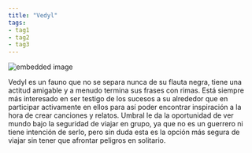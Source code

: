 ```yaml
---
title: "Vedyl"
tags:
- tag1
- tag2
- tag3
---
```


![embedded image](https://assets.legendkeeper.com/040f9c2b-0739-4d12-9847-1c6626b5a8cc.jpg "Attachment")

Vedyl es un fauno que no se separa nunca de su flauta negra, tiene una actitud amigable y a menudo termina sus frases con rimas. Está siempre más interesado en ser testigo de los sucesos a su alrededor que en participar activamente en ellos para así poder encontrar inspiración a la hora de crear canciones y relatos. Umbral le da la oportunidad de ver mundo bajo la seguridad de viajar en grupo, ya que no es un guerrero ni tiene intención de serlo, pero sin duda esta es la opción más segura de viajar sin tener que afrontar peligros en solitario.